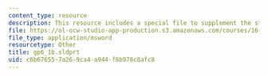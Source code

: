 ```yaml
---
content_type: resource
description: This resource includes a special file to supplement the student work.
file: https://ol-ocw-studio-app-production.s3.amazonaws.com/courses/16-810-engineering-design-and-rapid-prototyping-january-iap-2005/c6b676557a269ca4a944f8b978c8afc8_gp6_1b.sldprt
file_type: application/msword
resourcetype: Other
title: gp6_1b.sldprt
uid: c6b67655-7a26-9ca4-a944-f8b978c8afc8
---
```

